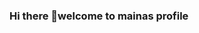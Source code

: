### Hi there 👋welcome to mainas profile 

<!--
**mainangaruiya/mainangaruiya** is a ✨ _special_ ✨ repository because its `README.md` (this file) appears on your GitHub profile.

Here are some ideas to get you started:

##- 🔭 I’m currently working on software development
##- 🌱 I’m currently learning python 
##- 👯 I’m looking to collaborate on ...
##- 🤔 I’m looking for help with pyhon ,c html,css and js.
##- 💬 Ask me about ...
##- 📫 How to reach me: 003paulmaina@gmail.com
##- 😄 Pronouns: him
##- ⚡ Fun fact: i love what i do 
-->
